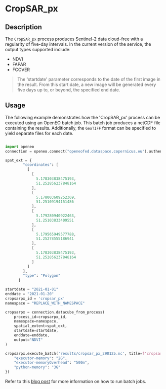 # CropSAR_px

## Description

The `CropSAR_px` process produces Sentinel-2 data cloud-free with a regularity of five-day intervals. 
In the current version of the service, the output types supported include:

- NDVI
- FAPAR
- FCOVER

> The 'startdate' parameter corresponds to the date of the first image in the result. 
> From this start date, a new image will be generated every five days up to, or beyond, the specified end date.

## Usage

The following example demonstrates how the 'CropSAR_px' process can be executed using an OpenEO batch job. 
This batch job produces a netCDF file containing the results. 
Additionally, the `GeoTIFF` format can be specified to yield separate files for each date. 

```python

import openeo
connection = openeo.connect("openeofed.dataspace.copernicus.eu").authenticate_oidc()

spat_ext = {
        "coordinates": [
          [
            [
              5.178303838475193,
              51.252856237848164
            ],
            [
              5.178003609252369,
              51.25109194151486
            ],
            [
              5.179280940922463,
              51.25103833409551
            ],
            [
              5.179565949577788,
              51.25278555186941
            ],
            [
              5.178303838475193,
              51.252856237848164
            ]
          ]
        ],
        "type": "Polygon"
      }

startdate = "2021-01-01"
enddate = "2021-01-20"
cropsarpx_id = 'cropsar_px'
namespace = "REPLACE_WITH_NAMESPACE"

cropsarpx = connection.datacube_from_process(
    process_id=cropsarpx_id,
    namespace=namespace,
    spatial_extent=spat_ext,
    startdate=startdate,
    enddate=enddate,
    output="NDVI"
)

cropsarpx.execute_batch('results/cropsar_px_290125.nc', title=f'cropsar_px', job_options={
    "executor-memory": "2G",
    "executor-memoryOverhead": "500m",
    "python-memory": "3G"
})

```


Refer to this [blog post](https://blog.vito.be/remotesensing/cropsar2023) for more information on how to run batch jobs.
